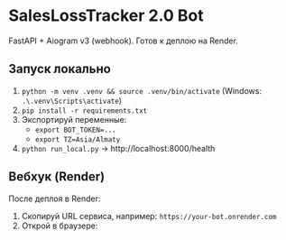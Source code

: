 # SalesLossTracker 2.0 Bot

FastAPI + Aiogram v3 (webhook). Готов к деплою на Render.

## Запуск локально
1. `python -m venv .venv && source .venv/bin/activate` (Windows: `.\.venv\Scripts\activate`)
2. `pip install -r requirements.txt`
3. Экспортируй переменные:
   - `export BOT_TOKEN=...`
   - `export TZ=Asia/Almaty`
4. `python run_local.py` → http://localhost:8000/health

## Вебхук (Render)
После деплоя в Render:
1. Скопируй URL сервиса, например: `https://your-bot.onrender.com`
2. Открой в браузере:
